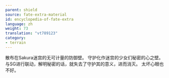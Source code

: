 ```yaml
---
parent: shield
source: fate-extra-material
id: encyclopedia-of-fate-extra
language: zh
weight: 73
translation: "vt789123"
category:
- terrain
---
```


散布在Sakura迷宫的无可计量的防御壁。
守护化作迷宫的少女们秘密的心之壁。
与SG进行联动，解明秘密的话，就失去了守护其的意义，进而消灭。
太坏心眼也不好。
